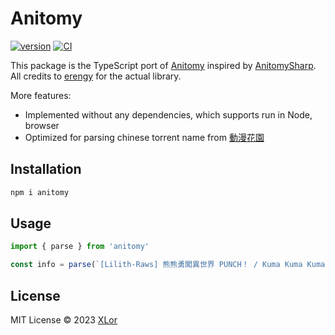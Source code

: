 # Anitomy

[![version](https://img.shields.io/npm/v/anitomy?color=rgb%2850%2C203%2C86%29&label=Anitomy)](https://www.npmjs.com/package/anitomy) [![CI](https://github.com/yjl9903/AnimeGarden/actions/workflows/ci.yml/badge.svg)](https://github.com/yjl9903/AnimeGarden/actions/workflows/ci.yml)

This package is the TypeScript port of [Anitomy](https://github.com/erengy/anitomy) inspired by [AnitomySharp](https://github.com/tabratton/AnitomySharp). All credits to [erengy](https://github.com/erengy) for the actual library.

More features:

+ Implemented without any dependencies, which supports run in Node, browser
+ Optimized for parsing chinese torrent name from [動漫花園](https://share.dmhy.org/)

## Installation

```bash
npm i anitomy
```

## Usage

```ts
import { parse } from 'anitomy'

const info = parse(`[Lilith-Raws] 熊熊勇闖異世界 PUNCH！ / Kuma Kuma Kuma Bear S02 - 02 [Baha][WEB-DL][1080p][AVC AAC][CHT][MP4]`)
```

## License

MIT License © 2023 [XLor](https://github.com/yjl9903)

